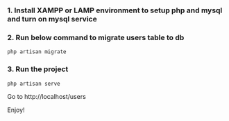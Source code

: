 ### 1. Install XAMPP or LAMP environment to setup php and mysql and turn on mysql service


### 2. Run below command to migrate users table to db

```
php artisan migrate
```

### 3. Run the project

```
php artisan serve
```

Go to http://localhost/users

Enjoy!